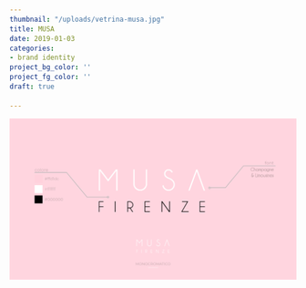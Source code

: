 ```yaml
---
thumbnail: "/uploads/vetrina-musa.jpg"
title: MUSA
date: 2019-01-03
categories:
- brand identity
project_bg_color: ''
project_fg_color: ''
draft: true

---
```

![](/uploads/identita-musa.jpg)